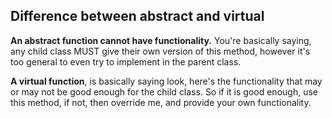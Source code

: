 ## Difference between abstract and virtual

**An abstract function cannot have functionality.** You're basically saying, any child class MUST give their own version of this method, however it's too general to even try to implement in the parent class.

**A virtual function**, is basically saying look, here's the functionality that may or may not be good enough for the child class. So if it is good enough, use this method, if not, then override me, and provide your own functionality.

